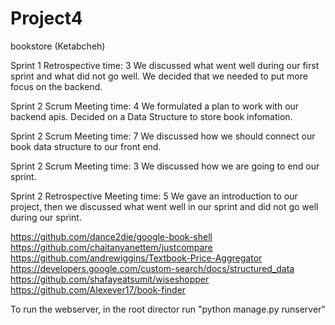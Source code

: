 # Project4
bookstore (Ketabcheh)

Sprint 1 Retrospective time: 3
We discussed what went well during our first sprint and what did not go well. We decided that we needed to put more focus on the backend.

Sprint 2 Scrum Meeting time: 4
We formulated a plan to work with our backend apis. Decided on a Data Structure to store book infomation.

Sprint 2 Scrum Meeting time: 7
We discussed how we should connect our book data structure to our front end. 

Sprint 2 Scrum Meeting time: 3
We discussed how we are going to end our sprint.

Sprint 2 Retrospective Meeting time: 5
We gave an introduction to our project, then we discussed what went well in our sprint and did not go well during our sprint. 

https://github.com/dance2die/google-book-shell
https://github.com/chaitanyanettem/justcompare
https://github.com/andrewiggins/Textbook-Price-Aggregator
https://developers.google.com/custom-search/docs/structured_data
https://github.com/shafayeatsumit/wiseshopper
https://github.com/Alexever17/book-finder

To run the webserver, in the root director run "python manage.py runserver"

